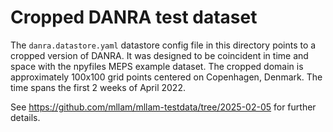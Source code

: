 # Cropped DANRA test dataset

The `danra.datastore.yaml` datastore config file in this directory points to a cropped version of DANRA. It was designed to be coincident in time and space with the npyfiles MEPS example dataset. The cropped domain is approximately 100x100 grid points centered on Copenhagen, Denmark. The time spans the first 2 weeks of April 2022.

See https://github.com/mllam/mllam-testdata/tree/2025-02-05 for further details.
